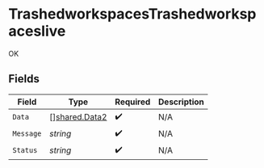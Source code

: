 # TrashedworkspacesTrashedworkspaceslive

OK


## Fields

| Field                                                 | Type                                                  | Required                                              | Description                                           |
| ----------------------------------------------------- | ----------------------------------------------------- | ----------------------------------------------------- | ----------------------------------------------------- |
| `Data`                                                | [][shared.Data2](../../../pkg/models/shared/data2.md) | :heavy_check_mark:                                    | N/A                                                   |
| `Message`                                             | *string*                                              | :heavy_check_mark:                                    | N/A                                                   |
| `Status`                                              | *string*                                              | :heavy_check_mark:                                    | N/A                                                   |